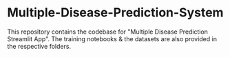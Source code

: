 # Multiple-Disease-Prediction-System
This repository contains the codebase for "Multiple Disease Prediction Streamlit App". The training notebooks &amp; the datasets are also provided in the respective folders.
